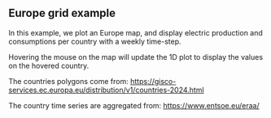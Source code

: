 ##   Europe grid example

In this example, we plot an Europe map, and display electric production and consumptions per country with a weekly time-step.

Hovering the mouse on the map will update the 1D plot to display the values on the hovered country.

The countries polygons come from:
https://gisco-services.ec.europa.eu/distribution/v1/countries-2024.html

The country time series are aggregated from:
https://www.entsoe.eu/eraa/
